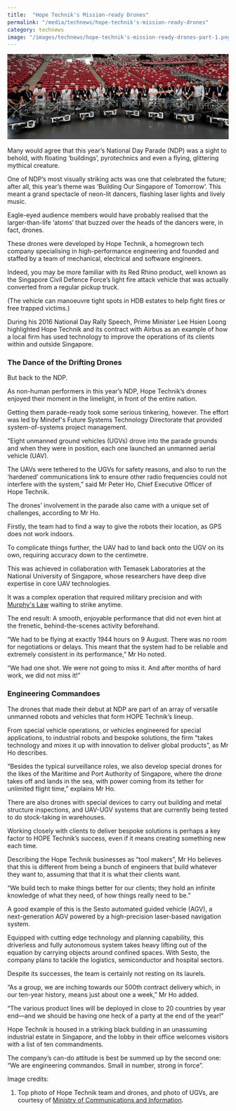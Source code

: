 ```yaml
---
title:  "Hope Technik's Mission-ready Drones"
permalink: "/media/technews/hope-technik's-mission-ready-drones"
category: technews
image: "/images/technews/hope-technik's-mission-ready-drones-part-1.png"
---
```


![hope technik's mission-ready drones](/images/technews/hope-technik's-mission-ready-drones-part-1.png)

Many would agree that this year’s National Day Parade (NDP) was a sight to behold, with floating ‘buildings’, pyrotechnics and even a flying, glittering mythical creature.

One of NDP’s most visually striking acts was one that celebrated the future; after all, this year’s theme was ‘Building Our Singapore of Tomorrow’. This meant a grand spectacle of neon-lit dancers, flashing laser lights and lively music.

Eagle-eyed audience members would have probably realised that the larger-than-life ‘atoms’ that buzzed over the heads of the dancers were, in fact, drones.

These drones were developed by Hope Technik, a homegrown tech company specialising in high-performance engineering and founded and staffed by a team of mechanical, electrical and software engineers.

Indeed, you may be more familiar with its Red Rhino product, well known as the Singapore Civil Defence Force’s light fire attack vehicle that was actually converted from a regular pickup truck.

(The vehicle can manoeuvre tight spots in HDB estates to help fight fires or free trapped victims.)

During his 2016 National Day Rally Speech, Prime Minister Lee Hsien Loong highlighted Hope Technik and its contract with Airbus as an example of how a local firm has used technology to improve the operations of its clients within and outside Singapore.

### **The Dance of the Drifting Drones**
But back to the NDP.

As non-human performers in this year’s NDP, Hope Technik’s drones enjoyed their moment in the limelight, in front of the entire nation.

Getting them parade-ready took some serious tinkering, however. The effort was led by Mindef's  Future Systems Technology Directorate that provided system-of-systems project management.

"Eight unmanned ground vehicles (UGVs) drove into the parade grounds and when they were in position, each one launched an unmanned aerial vehicle (UAV).

The UAVs were tethered to the UGVs for safety reasons, and also to run the ‘hardened’ communications link to ensure other radio frequencies could not interfere with the system,” said Mr Peter Ho, Chief Executive Officer of Hope Technik.

The drones’ involvement in the parade also came with a unique set of challenges, according to Mr Ho.

Firstly, the team had to find a way to give the robots their location, as GPS does not work indoors.

To complicate things further, the UAV had to land back onto the UGV on its own, requiring accuracy down to the centimetre.

This was achieved in collaboration with Temasek Laboratories at the National University of Singapore, whose researchers have deep dive expertise in core UAV technologies.

It was a complex operation that required military precision and with [Murphy's Law](https://en.wikipedia.org/wiki/Murphy%27s_law) waiting to strike anytime.

The end result: A smooth, enjoyable performance that did not even hint at the frenetic, behind-the-scenes activity beforehand.

“We had to be flying at exactly 1944 hours on 9 August. There was no room for negotiations or delays. This meant that the system had to be reliable and extremely consistent in its performance,” Mr Ho noted.

“We had one shot. We were not going to miss it. And after months of hard work, we did not miss it!”

### **Engineering Commandoes**
The drones that made their debut at NDP are part of an array of versatile unmanned robots and vehicles that form HOPE Technik’s lineup.

From special vehicle operations, or vehicles engineered for special applications, to industrial robots and bespoke solutions, the firm “takes technology and mixes it up with innovation to deliver global products”, as Mr Ho describes.

“Besides the typical surveillance roles, we also develop special drones for the likes of the Maritime and Port Authority of Singapore, where the drone takes off and lands in the sea, with power coming from its tether for unlimited flight time,” explains Mr Ho.

There are also drones with special devices to carry out building and metal structure inspections, and UAV-UGV systems that are currently being tested to do stock-taking in warehouses.

Working closely with clients to deliver bespoke solutions is perhaps a key factor to HOPE Technik’s success, even if it means creating something new each time.

Describing the Hope Technik businesses as “tool makers”, Mr Ho believes that this is different from being a bunch of engineers that build whatever they want to, assuming that that it is what their clients want.

“We build tech to make things better for our clients; they hold an infinite knowledge of what they need, of how things really need to be.”

A good example of this is the Sesto automated guided vehicle (AGV), a next-generation AGV powered by a high-precision laser-based navigation system.

Equipped with cutting edge technology and planning capability, this driverless and fully autonomous system takes heavy lifting out of the equation by carrying objects around confined spaces. With Sesto, the company plans to tackle the logistics, semiconductor and hospital sectors.

Despite its successes, the team is certainly not resting on its laurels.

“As a group, we are inching towards our 500th contract delivery which, in our ten-year history, means just about one a week,” Mr Ho added.

“The various product lines will be deployed in close to 20 countries by year end—and we should be having one heck of a party at the end of the year!”

Hope Technik is housed in a striking black building in an unassuming industrial estate in Singapore, and the lobby in their office welcomes visitors with a list of ten commandments.

The company’s can-do attitude is best be summed up by the second one: “We are engineering commandos. Small in number, strong in force”.


Image credits:

1. Top photo of Hope Technik team and drones, and photo of UGVs, are courtesy of [Ministry of Communications and Information](https://www.mci.gov.sg/).
